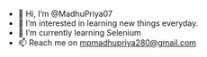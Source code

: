 - 👋 Hi, I’m @MadhuPriya07
- 👀 I’m interested in learning new things everyday.
- 🌱 I’m currently learning Selenium
- 📫 Reach me on mpmadhupriya280@gmail.com

<!---
MadhuPriya07/MadhuPriya07 is a ✨ special ✨ repository because its `README.md` (this file) appears on your GitHub profile.
You can click the Preview link to take a look at your changes.
--->
